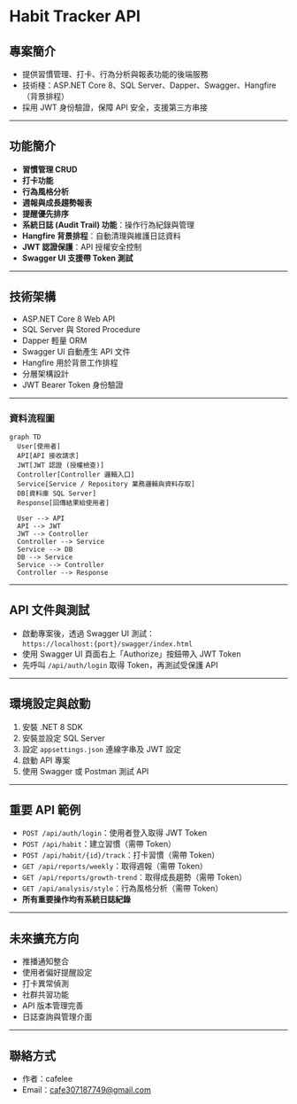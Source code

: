 # Habit Tracker API

## 專案簡介

- 提供習慣管理、打卡、行為分析與報表功能的後端服務  
- 技術棧：ASP.NET Core 8、SQL Server、Dapper、Swagger、Hangfire（背景排程）  
- 採用 JWT 身份驗證，保障 API 安全，支援第三方串接  

---

## 功能簡介

- **習慣管理 CRUD**  
- **打卡功能**  
- **行為風格分析**  
- **週報與成長趨勢報表**  
- **提醒優先排序**  
- **系統日誌 (Audit Trail) 功能**：操作行為紀錄與管理  
- **Hangfire 背景排程**：自動清理與維護日誌資料  
- **JWT 認證保護**：API 授權安全控制  
- **Swagger UI 支援帶 Token 測試**  

---

## 技術架構

- ASP.NET Core 8 Web API  
- SQL Server 與 Stored Procedure  
- Dapper 輕量 ORM  
- Swagger UI 自動產生 API 文件  
- Hangfire 用於背景工作排程  
- 分層架構設計  
- JWT Bearer Token 身份驗證  

---

### 資料流程圖

```mermaid
graph TD
  User[使用者]
  API[API 接收請求]
  JWT[JWT 認證 (授權檢查)]
  Controller[Controller 邏輯入口]
  Service[Service / Repository 業務邏輯與資料存取]
  DB[資料庫 SQL Server]
  Response[回傳結果給使用者]

  User --> API
  API --> JWT
  JWT --> Controller
  Controller --> Service
  Service --> DB
  DB --> Service
  Service --> Controller
  Controller --> Response

```
---

## API 文件與測試

- 啟動專案後，透過 Swagger UI 測試：  
  `https://localhost:{port}/swagger/index.html`  
- 使用 Swagger UI 頁面右上「Authorize」按鈕帶入 JWT Token  
- 先呼叫 `/api/auth/login` 取得 Token，再測試受保護 API  

---

## 環境設定與啟動

1. 安裝 .NET 8 SDK  
2. 安裝並設定 SQL Server  
3. 設定 `appsettings.json` 連線字串及 JWT 設定  
4. 啟動 API 專案  
5. 使用 Swagger 或 Postman 測試 API  

---

## 重要 API 範例

- `POST /api/auth/login`：使用者登入取得 JWT Token  
- `POST /api/habit`：建立習慣（需帶 Token）  
- `POST /api/habit/{id}/track`：打卡習慣（需帶 Token）  
- `GET /api/reports/weekly`：取得週報（需帶 Token）  
- `GET /api/reports/growth-trend`：取得成長趨勢（需帶 Token）  
- `GET /api/analysis/style`：行為風格分析（需帶 Token）  
- **所有重要操作均有系統日誌紀錄**  

---

## 未來擴充方向

- 推播通知整合  
- 使用者偏好提醒設定  
- 打卡異常偵測  
- 社群共習功能  
- API 版本管理完善  
- 日誌查詢與管理介面  

---

## 聯絡方式

- 作者：cafelee  
- Email：cafe307187749@gmail.com

